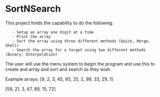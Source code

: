 # SortNSearch

This project holds the capability to do the following:
 ```
    - Setup an array one digit at a time
    - Print the array
    - Sort the array using three different methods (Quick, Merge, Shell)
    - Search the array for a target using two different methods (Binary, Interpolation)
```

The user will use the menu system to begin the program and use this to create and array and sort and search as they wish.

Example arrays:
[9, 2, 3, 45, 93, 25, 2, 99, 33, 29, 1]

[59, 21, 3, 67, 89, 15, 72]
